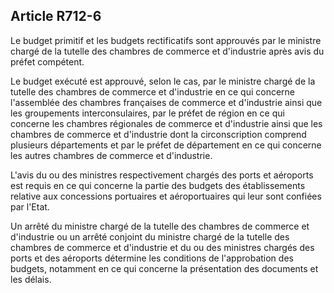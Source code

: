 Article R712-6
----
Le budget primitif et les budgets rectificatifs sont approuvés par le ministre
chargé de la tutelle des chambres de commerce et d'industrie après avis du
préfet compétent.

Le budget exécuté est approuvé, selon le cas, par le ministre chargé de la
tutelle des chambres de commerce et d'industrie en ce qui concerne l'assemblée
des chambres françaises de commerce et d'industrie ainsi que les groupements
interconsulaires, par le préfet de région en ce qui concerne les chambres
régionales de commerce et d'industrie ainsi que les chambres de commerce et
d'industrie dont la circonscription comprend plusieurs départements et par le
préfet de département en ce qui concerne les autres chambres de commerce et
d'industrie.

L'avis du ou des ministres respectivement chargés des ports et aéroports est
requis en ce qui concerne la partie des budgets des établissements relative aux
concessions portuaires et aéroportuaires qui leur sont confiées par l'Etat.

Un arrêté du ministre chargé de la tutelle des chambres de commerce et
d'industrie ou un arrêté conjoint du ministre chargé de la tutelle des chambres
de commerce et d'industrie et du ou des ministres chargés des ports et des
aéroports détermine les conditions de l'approbation des budgets, notamment en ce
qui concerne la présentation des documents et les délais.

